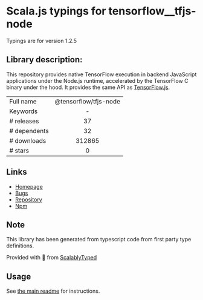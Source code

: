 
# Scala.js typings for tensorflow__tfjs-node

Typings are for version 1.2.5

## Library description:
This repository provides native TensorFlow execution in backend JavaScript applications under the Node.js runtime, accelerated by the TensorFlow C binary under the hood. It provides the same API as [TensorFlow.js](https://js.tensorflow.org/api/latest/).

|                    |                 |
| ------------------ | :-------------: |
| Full name          | @tensorflow/tfjs-node |
| Keywords           | - |
| # releases         | 37 |
| # dependents       | 32 |
| # downloads        | 312865 |
| # stars            | 0 |

## Links
- [Homepage](https://github.com/tensorflow/tfjs-node#readme)
- [Bugs](https://github.com/tensorflow/tfjs-node/issues)
- [Repository](https://github.com/tensorflow/tfjs-node)
- [Npm](https://www.npmjs.com/package/%40tensorflow%2Ftfjs-node)
    


## Note
This library has been generated from typescript code from first party type definitions.

Provided with :purple_heart: from [ScalablyTyped](https://github.com/oyvindberg/ScalablyTyped)

## Usage
See [the main readme](../../readme.md) for instructions.


